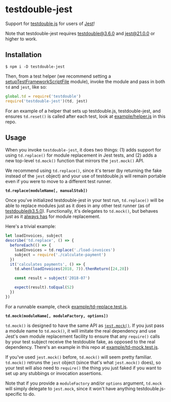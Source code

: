 # testdouble-jest

Support for [testdouble.js](https://github.com/testdouble/testdouble.js) for
users of [Jest](https://github.com/facebook/jest)!

Note that testdouble-jest requires testdouble@3.6.0 and jest@21.0.0 or higher to work.

## Installation

```
$ npm i -D testdouble-jest
```

Then, from a test helper (we recommend setting a
[setupTestFrameworkScriptFile](https://facebook.github.io/jest/docs/en/configuration.html#setuptestframeworkscriptfile-string)
module), invoke the module and pass in both `td` and `jest`, like so:

```js
global.td = require('testdouble')
require('testdouble-jest')(td, jest)
```

For an example of a helper that sets up testdouble.js, testdouble-jest, and
ensures `td.reset()` is called after each test, look at
[example/helper.js](/example/helper.js) in this repo.

## Usage

When you invoke `testdouble-jest`, it does two things: (1) adds support for
using `td.replace()` for module replacement in Jest tests, and (2) adds a new
top-level `td.mock()` function that mirrors the `jest.mock()` API.

We recommend using `td.replace()`, since it's terser (by returning the fake
instead of the `jest` object) and your use of testdouble.js will remain portable
even if you were to move to a different test runner.

**`td.replace(moduleName[, manualStub])`**

Once you've initialized testdouble-jest in your test run, `td.replace()` will be
able to replace modules just as it does in any other test runner (as of 
testdouble@3.5.0). Functionally, it's delegates to `td.mock()`, but behaves just 
as it [always
has](https://github.com/testdouble/testdouble.js#module-replacement-with-nodejs)
for module replacement.

Here's a trivial example:

```js
let loadInvoices, subject
describe('td.replace', () => {
  beforeEach(() => {
    loadInvoices = td.replace('./load-invoices')
    subject = require('./calculate-payment')
  })
  it('calculates payments', () => {
    td.when(loadInvoices(2018, 7)).thenReturn([24,28])

    const result = subject('2018-07')

    expect(result).toEqual(52)
  })
})
```

For a runnable example, check
[example/td-replace.test.js](/example/td-replace.test.js).

**`td.mock(moduleName[, moduleFactory, options])`**

`td.mock()` is designed to have the same API as
[`jest.mock()`](https://facebook.github.io/jest/docs/en/es6-class-mocks.html).
If you just pass a module name to `td.mock()`, it will imitate the real
dependency and use Jest's own module replacement facility to ensure that any
`require()` calls by your test subject receive the testdouble fake, as opposed
to the real dependency. There's an example in this repo at
[example/td-mock.test.js](/example/td-mock.test.js).

If you've used `jest.mock()` before, `td.mock()` will seem pretty familiar.
`td.mock()` retruns the `jest` object (since that's what
`jest.mock()` does), so your test will also need to `require()` the thing you
just faked if you want to set up any stubbings or invocation assertions.

Note that if you provide a `moduleFactory` and/or `options` argument, `td.mock`
will simply delegate to `jest.mock`, since it won't have anything
testdouble.js-specific to do.
